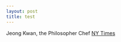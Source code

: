 ```yaml
---
layout: post
title: test
---
```


Jeong Kwan, the Philosopher Chef [NY Times](https://www.nytimes.com/2015/10/16/t-magazine/jeong-kwan-the-philosopher-chef.html)
